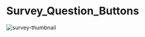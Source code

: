 # Survey_Question_Buttons

<img src='https://i.postimg.cc/PNk0310Z/survey-thumbnail.png' border='0' alt='survey-thumbnail'/>
